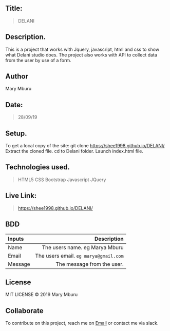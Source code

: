 ## Title:
> DELANI
## Description.
This is a project that works with Jquery, javascript, html and css to show what Delani studio does. The project also works with API to collect data from the user by use of a form.
## Author
Mary Mburu
## Date:
> 28/09/19
## Setup.
To get a local copy of the site:
git clone https://shee1998.github.io/DELANI/
Extract the cloned file.
cd to Delani folder.
Launch index.html file.
## Technologies used.
> HTML5
> CSS
> Bootstrap
> Javascript
> JQuery
## Live Link:
> https://shee1998.github.io/DELANI/
## BDD
| Inputs |  Description |
| :---         |          ---: |
| Name   | The users name. eg Marya Mburu|
| Email     | The users email. ``eg marya@gmail.com``   |
| Message    | The message from the user.   |
## License
MIT LICENSE &copy; 2019 Mary Mburu
## Collaborate
To contribute on this project, reach me on [Email](marywanjikumburu1@gmail.com) or contact me via slack.
